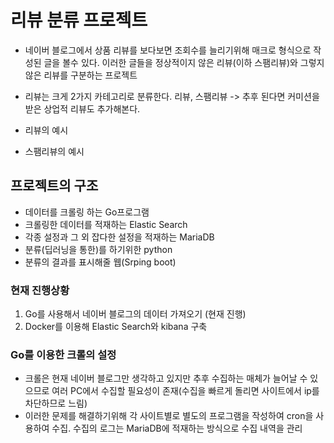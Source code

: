 # 리뷰 분류 프로젝트
- 네이버 블로그에서 상품 리뷰를 보다보면 조회수를 늘리기위해 매크로 형식으로 작성된 글을 볼수 있다. 이러한 글들을 정상적이지 않은 리뷰(이하 스팸리뷰)와 그렇지 않은 리뷰를 구분하는 프로젝트
- 리뷰는 크게 2가지 카테고리로 분류한다. 리뷰, 스팸리뷰 -> 추후 된다면 커미션을 받은 상업적 리뷰도 추가해본다.

- 리뷰의 예시
- 스팸리뷰의 예시

## 프로젝트의 구조
- 데이터를 크롤링 하는 Go프로그램
- 크롤링한 데이터를 적재하는 Elastic Search
- 각종 설정과 그 외 잡다한 설정을 적재하는 MariaDB
- 분류(딥러닝을 통한)를 하기위한 python
- 분류의 결과를 표시해줄 웹(Srping boot)

### 현재 진행상황
1. Go를 사용해서 네이버 블로그의 데이터 가져오기 (현재 진행)
2. Docker를 이용해 Elastic Search와 kibana 구축 

### Go를 이용한 크롤의 설정
- 크롤은 현재 네이버 블로그만 생각하고 있지만 추후 수집하는 매체가 늘어날 수 있으므로 여러 PC에서 수집할 필요성이 존재(수집을 빠르게 돌리면 사이트에서 ip를 차단하므로 느림)
- 이러한 문제를 해결하기위해 각 사이트별로 별도의 프로그램을 작성하여 cron을 사용하여 수집. 수집의 로그는 MariaDB에 적재하는 방식으로 수집 내역을 관리